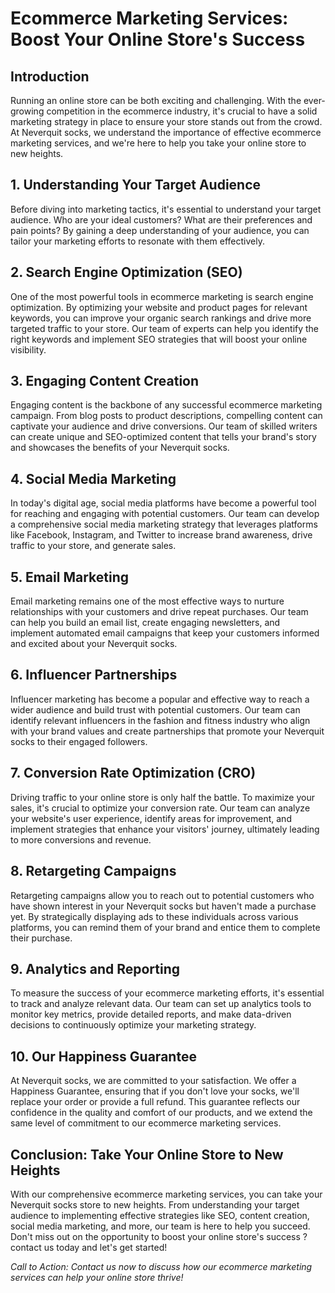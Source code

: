 # Ecommerce Marketing Services: Boost Your Online Store's Success

## Introduction

Running an online store can be both exciting and challenging. With the ever-growing competition in the ecommerce industry, it's crucial to have a solid marketing strategy in place to ensure your store stands out from the crowd. At Neverquit socks, we understand the importance of effective ecommerce marketing services, and we're here to help you take your online store to new heights.

## 1. Understanding Your Target Audience

Before diving into marketing tactics, it's essential to understand your target audience. Who are your ideal customers? What are their preferences and pain points? By gaining a deep understanding of your audience, you can tailor your marketing efforts to resonate with them effectively.

## 2. Search Engine Optimization (SEO)

One of the most powerful tools in ecommerce marketing is search engine optimization. By optimizing your website and product pages for relevant keywords, you can improve your organic search rankings and drive more targeted traffic to your store. Our team of experts can help you identify the right keywords and implement SEO strategies that will boost your online visibility.

## 3. Engaging Content Creation

Engaging content is the backbone of any successful ecommerce marketing campaign. From blog posts to product descriptions, compelling content can captivate your audience and drive conversions. Our team of skilled writers can create unique and SEO-optimized content that tells your brand's story and showcases the benefits of your Neverquit socks.

## 4. Social Media Marketing

In today's digital age, social media platforms have become a powerful tool for reaching and engaging with potential customers. Our team can develop a comprehensive social media marketing strategy that leverages platforms like Facebook, Instagram, and Twitter to increase brand awareness, drive traffic to your store, and generate sales.

## 5. Email Marketing

Email marketing remains one of the most effective ways to nurture relationships with your customers and drive repeat purchases. Our team can help you build an email list, create engaging newsletters, and implement automated email campaigns that keep your customers informed and excited about your Neverquit socks.

## 6. Influencer Partnerships

Influencer marketing has become a popular and effective way to reach a wider audience and build trust with potential customers. Our team can identify relevant influencers in the fashion and fitness industry who align with your brand values and create partnerships that promote your Neverquit socks to their engaged followers.

## 7. Conversion Rate Optimization (CRO)

Driving traffic to your online store is only half the battle. To maximize your sales, it's crucial to optimize your conversion rate. Our team can analyze your website's user experience, identify areas for improvement, and implement strategies that enhance your visitors' journey, ultimately leading to more conversions and revenue.

## 8. Retargeting Campaigns

Retargeting campaigns allow you to reach out to potential customers who have shown interest in your Neverquit socks but haven't made a purchase yet. By strategically displaying ads to these individuals across various platforms, you can remind them of your brand and entice them to complete their purchase.

## 9. Analytics and Reporting

To measure the success of your ecommerce marketing efforts, it's essential to track and analyze relevant data. Our team can set up analytics tools to monitor key metrics, provide detailed reports, and make data-driven decisions to continuously optimize your marketing strategy.

## 10. Our Happiness Guarantee

At Neverquit socks, we are committed to your satisfaction. We offer a Happiness Guarantee, ensuring that if you don't love your socks, we'll replace your order or provide a full refund. This guarantee reflects our confidence in the quality and comfort of our products, and we extend the same level of commitment to our ecommerce marketing services.

## Conclusion: Take Your Online Store to New Heights

With our comprehensive ecommerce marketing services, you can take your Neverquit socks store to new heights. From understanding your target audience to implementing effective strategies like SEO, content creation, social media marketing, and more, our team is here to help you succeed. Don't miss out on the opportunity to boost your online store's success ? contact us today and let's get started!

*Call to Action: Contact us now to discuss how our ecommerce marketing services can help your online store thrive!*